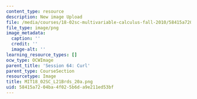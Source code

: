 ```yaml
---
content_type: resource
description: New image Upload
file: /media/courses/18-02sc-multivariable-calculus-fall-2010/58415a7204ba4f025b6da9e211ed53bf_MIT18_02SC_L21Brds_20a.png
file_type: image/png
image_metadata:
  caption: ''
  credit: ''
  image-alt: ''
learning_resource_types: []
ocw_type: OCWImage
parent_title: 'Session 64: Curl'
parent_type: CourseSection
resourcetype: Image
title: MIT18_02SC_L21Brds_20a.png
uid: 58415a72-04ba-4f02-5b6d-a9e211ed53bf
---
```

